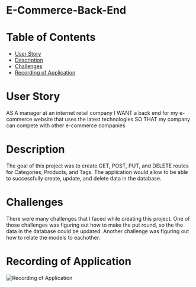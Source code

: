 # E-Commerce-Back-End

# Table of Contents
- [User Story](#user-story)
- [Description](#description)
- [Challenges](#challenges)
- [Recording of Application](#recording-of-application)

# User Story
AS A manager at an internet retail company
I WANT a back end for my e-commerce website that uses the latest technologies
SO THAT my company can compete with other e-commerce companies

# Description 
The goal of this project was to create GET, POST, PUT, and DELETE routes for Categories, Products, and Tags.  The application would allow to be able to successfully create, update, and delete data in the database.  

# Challenges
There were many challenges that I faced while creating this project.  One of those challenges was figuring out how to make the put round, so the the data in the database could be updated.  Another challenge was figuring out how to relate the models to eachother.  

# Recording of Application
![Recording of Application](./images/e-commerce-recording.gif)



